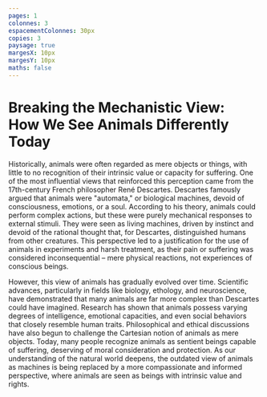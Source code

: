 ```yaml
---
pages: 1
colonnes: 3
espacementColonnes: 30px
copies: 3
paysage: true
margesX: 10px
margesY: 10px
maths: false
---
```


# Breaking the Mechanistic View: <br>How We See Animals Differently Today

Historically, animals were often regarded as mere objects or things, with little to no recognition of their intrinsic value or capacity for suffering. One of the most influential views that reinforced this perception came from the 17th-century French philosopher René Descartes. Descartes famously argued that animals were "automata," or biological machines, devoid of consciousness, emotions, or a soul. According to his theory, animals could perform complex actions, but these were purely mechanical responses to external stimuli. They were seen as living machines, driven by instinct and devoid of the rational thought that, for Descartes, distinguished humans from other creatures. This perspective led to a justification for the use of animals in experiments and harsh treatment, as their pain or suffering was considered inconsequential – mere physical reactions, not experiences of conscious beings.

However, this view of animals has gradually evolved over time. Scientific advances, particularly in fields like biology, ethology, and neuroscience, have demonstrated that many animals are far more complex than Descartes could have imagined. Research has shown that animals possess varying degrees of intelligence, emotional capacities, and even social behaviors that closely resemble human traits. Philosophical and ethical discussions have also begun to challenge the Cartesian notion of animals as mere objects. Today, many people recognize animals as sentient beings capable of suffering, deserving of moral consideration and protection. As our understanding of the natural world deepens, the outdated view of animals as machines is being replaced by a more compassionate and informed perspective, where animals are seen as beings with intrinsic value and rights.